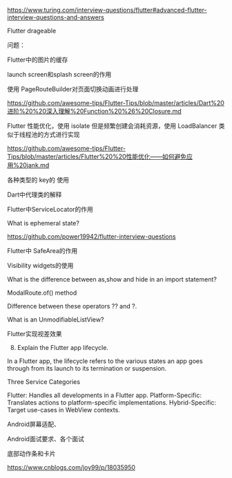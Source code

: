 


https://www.turing.com/interview-questions/flutter#advanced-flutter-interview-questions-and-answers




Flutter drageable



问题：

Flutter中的图片的缓存



launch screen和splash screen的作用



使用 PageRouteBuilder对页面切换动画进行处理


https://github.com/awesome-tips/Flutter-Tips/blob/master/articles/Dart%20进阶%20%20深入理解%20Function%20%26%20Closure.md



Flutter 性能优化，使用 isolate 但是频繁创建会消耗资源，使用 LoadBalancer 类似于线程池的方式进行实现

https://github.com/awesome-tips/Flutter-Tips/blob/master/articles/Flutter%20%20性能优化——如何避免应用%20jank.md


各种类型的 key的 使用



Dart中代理类的解释


Flutter中ServiceLocator的作用



What is ephemeral state?




https://github.com/power19942/flutter-interview-questions




Flutter中 SafeArea的作用


Visibility widgets的使用


What is the difference between as,show and hide in an import statement?


ModalRoute.of() method


Difference between these operators ?? and ?.



What is an UnmodifiableListView?


Flutter实现视差效果



8. Explain the Flutter app lifecycle.

In a Flutter app, the lifecycle refers to the various states an app goes through from its launch to its termination or suspension.

Three Service Categories

Flutter: Handles all developments in a Flutter app.
Platform-Specific: Translates actions to platform-specific implementations.
Hybrid-Specific: Target use-cases in WebView contexts.


Android屏幕适配、

Android面试要求、各个面试


底部动作条和卡片



https://www.cnblogs.com/joy99/p/18035950